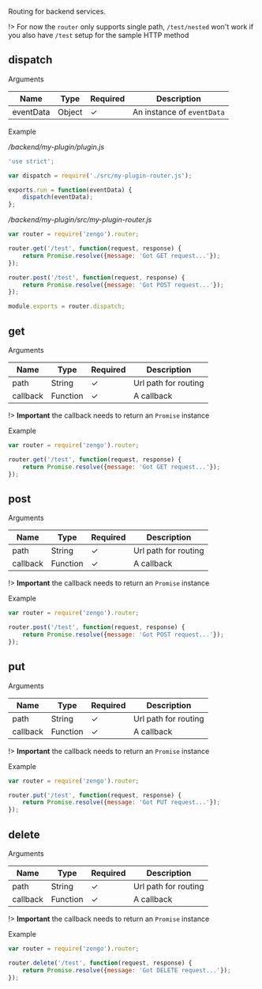 
Routing for backend services.

!> For now the `router` only supports single path, `/test/nested` won't work
if you also have `/test` setup for the sample HTTP method

## dispatch

Arguments

Name          | Type      | Required  | Description
--------------|-----------|-----------|----------------------
eventData     | Object    | &check;   | An instance of `eventData`

Example

*/backend/my-plugin/plugin.js*

```js
'use strict';

var dispatch = require('./src/my-plugin-router.js');

exports.run = function(eventData) {
	dispatch(eventData);
};
```

*/backend/my-plugin/src/my-plugin-router.js*

```js
var router = require('zengo').router;

router.get('/test', function(request, response) {
    return Promise.resolve({message: 'Got GET request...'});
});

router.post('/test', function(request, response) {
    return Promise.resolve({message: 'Got POST request...'});
});

module.exports = router.dispatch;
```

## get

Arguments

Name          | Type      | Required  | Description
--------------|-----------|-----------|----------------------
path          | String    | &check;   | Url path for routing
callback      | Function  | &check;   | A callback

!> **Important** the callback needs to return an `Promise` instance

Example

```js
var router = require('zengo').router;

router.get('/test', function(request, response) {
    return Promise.resolve({message: 'Got GET request...'});
});
```

## post

Arguments

Name          | Type      | Required  | Description
--------------|-----------|-----------|----------------------
path          | String    | &check;   | Url path for routing
callback      | Function  | &check;   | A callback

!> **Important** the callback needs to return an `Promise` instance

Example

```js
var router = require('zengo').router;

router.post('/test', function(request, response) {
    return Promise.resolve({message: 'Got POST request...'});
});
```

## put

Arguments

Name          | Type      | Required  | Description
--------------|-----------|-----------|----------------------
path          | String    | &check;   | Url path for routing
callback      | Function  | &check;   | A callback

!> **Important** the callback needs to return an `Promise` instance

Example

```js
var router = require('zengo').router;

router.put('/test', function(request, response) {
    return Promise.resolve({message: 'Got PUT request...'});
});
```

## delete

Arguments

Name          | Type      | Required  | Description
--------------|-----------|-----------|----------------------
path          | String    | &check;   | Url path for routing
callback      | Function  | &check;   | A callback

!> **Important** the callback needs to return an `Promise` instance

Example

```js
var router = require('zengo').router;

router.delete('/test', function(request, response) {
    return Promise.resolve({message: 'Got DELETE request...'});
});
```
